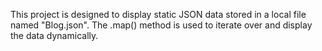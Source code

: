 This project is designed to display static JSON data stored in a local file named "Blog.json". The .map() method is used to iterate over and display the data dynamically.

